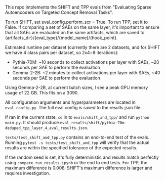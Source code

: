 This repo implements the SHIFT and TPP evals from "Evaluating Sparse Autoencoders on Targeted Concept Removal Tasks".

To run SHIFT, set eval_config.perform_scr = True. To run TPP, set it to False. If comparing a set of SAEs on the same layer, it's important to ensure that all SAEs are evaluated on the same artifacts, which are saved to {artifacts_dir}/{eval_type}/{model_name}/{hook_point}.

Estimated runtime per dataset (currently there are 2 datasets, and for SHIFT we have 4 class pairs per dataset, so 2x4=8 iterations):

- Pythia-70M: ~10 seconds to collect activations per layer with SAEs, ~20 seconds per SAE to perform the evaluation
- Gemma-2-2B: ~2 minutes to collect activations per layer with SAEs, ~40 seconds per SAE to perform the evaluation

Using Gemma-2-2B, at current batch sizes, I see a peak GPU memory usage of 22 GB. This fits on a 3090.

All configuration arguments and hyperparameters are located in `eval_config.py`. The full eval config is saved to the results json file.

If ran in the current state, `cd` in to `evals/shift_and_tpp/` and run `python main.py`. It should produce `eval_results/shift/pythia-70m-deduped_tpp_layer_4_eval_results.json`.

`tests/test_shift_and_tpp.py` contains an end-to-end test of the evals. Running `pytest -s tests/test_shift_and_tpp` will verify that the actual results are within the specified tolerance of the expected results.

If the random seed is set, it's fully deterministic and results match perfectly using `compare_run_results.ipynb` or the end to end tests. For TPP, the maximum difference is 0.008. SHIFT's maximum difference is larger and requires investigation.